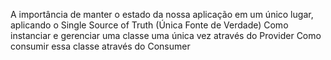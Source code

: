 A importância de manter o estado da nossa aplicação em um único lugar, aplicando o Single Source of Truth (Única Fonte de Verdade)
Como instanciar e gerenciar uma classe uma única vez através do Provider
Como consumir essa classe através do Consumer